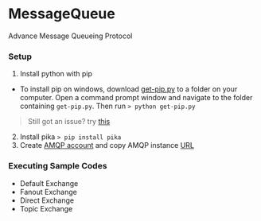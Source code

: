 # MessageQueue
Advance Message Queueing Protocol

### Setup
1. Install python with pip
  * To install pip on windows, download [get-pip.py](https://github.com/clydeatuic/MessageQueue/blob/master/get-pip.py) to a folder on your computer. Open a command prompt window and navigate to the folder containing ```get-pip.py```. Then run ```> python get-pip.py```
  > Still got an issue? try [this](https://github.com/BurntSushi/nfldb/wiki/Python-&-pip-Windows-installation)
2. Install pika ```> pip install pika```
3. Create [AMQP account](https://www.cloudamqp.com/) and copy AMQP instance [URL](https://customer.cloudamqp.com/instance)

### Executing Sample Codes
* Default Exchange
* Fanout Exchange
* Direct Exchange
* Topic Exchange